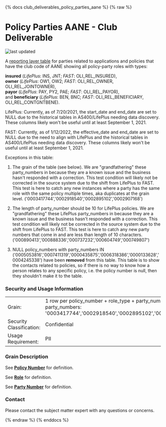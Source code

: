 
{% docs club_deliverables_policy_parties_aane %}
{% raw %}

# Policy Parties AANE - Club Deliverable

![last updated](assets/update_badges/club_deliverables_policy_parties_aane.svg)

A [reporting layer table](#!/exposure/docs.business_glossary.glossary#reporting_layer)
for parties related to applications and policies that have the club code of AANE showing all 
policy-party roles with types: 

**insured** (*LifePlus*: INS, JNT; *FAST*: OLI_REL_INSURED),  
**owner** (*LifePlus*: OW1, OW2; *FAST*: OLI_REL_OWNER, OLI_REL_JOINTOWNER),  
**payor** (*LifePlus*: PAY, PY2, PAE; *FAST*: OLI_REL_PAYOR),  
and **beneficiary** (*LifePlus*: BEN, BNC; *FAST*: OLI_REL_BENEFICIARY, OLI_REL_CONTGNTBENE).

LifePlus: Currently, as of 7/20/2021, the start_date and end_date are 
set to NULL due to the historical tables in AS400/LifePlus needing data discovery. These 
columns likely won't be useful until at least September 1, 2021.

FAST: Currently, as of 1/12/2022, the effective_date and end_date are
set to NULL due to the need to align with LifePlus and the historical tables in AS400/LifePlus 
needing data discovery. These columns likely won't be useful until at least September 1, 2021.

Exceptions in this table:

1. The grain of the table (see below). We are "grandfathering" these party_numbers in because 
they are a known issue and the business hasn't responded with a correction. This test condition 
will likely not be corrected in the source system due to the shift from LifePlus to FAST. This 
test is here to catch any new instances where a party has the same role with the same
policy multiple times, aka duplicates at the grain level. 
('0003417744','0002918540','0002895102','0002907168')

2. The length of party_number should be 10 for LifePlus policies. We are 
"grandfathering" these LifePlus party_numbers in because they are a known issue and the business 
hasn't responded with a correction.
This test condition will likely not be corrected in the source system due to the shift from 
LifePlus to FAST. This test is here to catch any new party numbers that come in and are 
less than length of 10 characters. ('000890413','000888336','000737232','000604749','000749807')

3. NULL policy_numbers with party_numbers IN ('0005053816','0007411319','0000435875','0006318386','0000133628','0004245338')
have been **removed** from this table. This table is to show the contacts related to policies, so if
there is no way to know how a person relates to any specific policy, i.e. the policy number is null, 
then they shouldn't make it to the table.


### Security and Usage Information
|     |     |
| --- | --- |
| Grain:                   | 1 row per policy_number + role_type + party_number - minus party_numbers: '0003417744','0002918540','0002895102','0002907168' |
| Security Classification: | Confidential |
| Usage Requirement:       | PII |

### Grain Description
See [**Policy Number**](#!/exposure/docs.business_glossary.glossary#policy_number)
for definition.

See [**Role**](#!/exposure/docs.business_glossary.glossary#role)
for definition.

See [**Party Number**](#!/exposure/docs.business_glossary.glossary#party_number)
for definition.

### Contact
Please contact the subject matter expert with any questions or concerns.

{% endraw %}
{% enddocs %}
                        